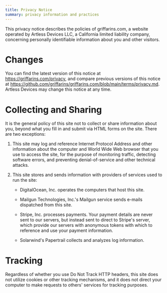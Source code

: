 ```yaml
---
title: Privacy Notice
summary: privacy information and practices
---
```


This privacy notice describes the policies of griffarins.com, a website operated by Artless Devices LLC, a California limited liability company, concerning personally identifiable information about you and other visitors.

# Changes

You can find the latest version of this notice at <https://griffarins.com/privacy>, and compare previous versions of this notice at <https://github.com/griffarins/griffarins.com/blob/main/terms/privacy.md>.  Artless Devices may change this notice at any time.

# Collecting and Sharing

It is the general policy of this site not to collect or share information about you, beyond what you fill in and submit via HTML forms on the site.  There are two exceptions:

1.  This site may log and reference Internet Protocol Address and other information about the computer and World Wide Web browser that you use to access the site, for the purpose of monitoring traffic, detecting software errors, and preventing denial-of-service and other technical attacks.

2.  This site stores and sends information with providers of services used to run the site:

    - DigitalOcean, Inc. operates the computers that host this site.

    - Mailgun Technologies, Inc.'s Mailgun service sends e-mails dispatched from this site.

    - Stripe, Inc. processes payments.  Your payment details are never sent to our servers, but instead sent to direct to Stripe's server, which provide our servers with anonymous tokens with which to reference and use your payment information.

    - Solarwind's Papertrail collects and analyzes log information.

# Tracking

Regardless of whether you use Do Not Track HTTP headers, this site does not utilize cookies or other tracking mechanisms, and it does not direct your computer to make requests to others' services for tracking purposes.
